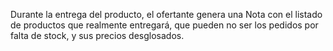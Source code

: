 
Durante la entrega del producto,  el ofertante genera una Nota con el listado de productos que realmente entregará,
que pueden no ser los pedidos por falta de stock, y sus precios desglosados.


